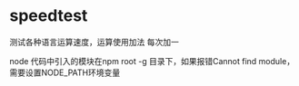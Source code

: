 # speedtest

测试各种语言运算速度，运算使用加法 每次加一

node 代码中引入的模块在npm root -g 目录下，如果报错Cannot find module，需要设置NODE_PATH环境变量

